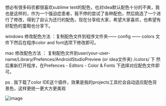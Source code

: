 想必有很多码农都很喜欢sublime text的配色，也对idea默认配色十分的不爽，我也是这样的，作为一个强迫症患者，我不停的尝试了各种配色，然后挑选了一个进行了修改，得到了自认为还行的配色，现在分享给大家，希望大家喜欢，也希望有好配色的童鞋也分享下。

windows 修改配色方法  ：复制配色文件到程序文件夹—— config —— colors 文件下然后在程序color and font选项下修改即可。

mac 修改配色方法 ： 复制配色文件到user/your-user-name/Library/Prefences/AndroidStudioPreview (or idea文件夹) /colors/ 下
然后重新打开程序，在Prefences - Editors - Color & Fonts 下选择对应配色文件即可。

ps . 我下载了color IDE这个插件，效果是我的projects工具栏会自动适应配色背景色，这样更统一更大方更美观 

![image](https://github.com/wheam/IDEA-sublime-monokai-color-scheme/blob/master/screenshot.png?raw=true)
